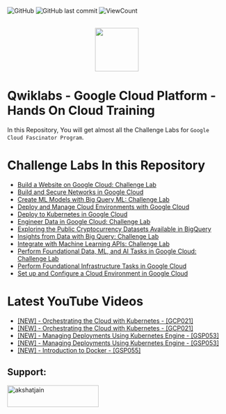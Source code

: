 ![GitHub](https://img.shields.io/github/license/akshat-jjain/Google-Cloud-Traning?style=flat)
![GitHub last commit](https://img.shields.io/github/last-commit/akshat-jjain/Google-Cloud-Traning?style=flat)
![ViewCount](https://views.whatilearened.today/views/github/akshat-jjain/Google-Cloud-Traning.svg?cache=remove)

<p align="center"> <br>
<a href="https://www.cloudskillsboost.google/public_profiles/dac1a33c-3942-4b6e-add6-ceef92a862cd">
   <img width=100 src="https://user-images.githubusercontent.com/56213740/123308121-e914a680-d540-11eb-82c4-491fb83cda68.jpeg"> 
</a>
</p>

# Qwiklabs - Google Cloud Platform - Hands On Cloud Training

In this Repository, You will get almost all the Challenge Labs for `Google Cloud Fascinator Program`.
# Challenge Labs In this Repository
* [Build a Website on Google Cloud: Challenge Lab](https://github.com/akshat-jjain/Google-Cloud-Traning/tree/main/Build%20a%20Website%20on%20Google%20Cloud%20Challenge%20Lab)
* [Build and Secure Networks in Google Cloud](https://github.com/akshat-jjain/Google-Cloud-Traning/tree/main/Build%20and%20Secure%20Networks%20in%20Google%20Cloud:%20Challenge%20Lab)
* [Create ML Models with Big Query ML: Challenge Lab](https://github.com/akshat-jjain/Google-Cloud-Traning/tree/main/Create%20ML%20Models%20with%20BigQuery%20ML:%20Challenge%20Lab)
* [Deploy and Manage Cloud Environments with Google Cloud](https://github.com/akshat-jjain/Google-Cloud-Traning/tree/main/Deploy%20and%20Manage%20Cloud%20Environments%20with%20Google%20Cloud:%20Challenge%20Lab)
* [Deploy to Kubernetes in Google Cloud](https://github.com/akshat-jjain/Google-Cloud-Traning/tree/main/Deploy%20to%20Kubernetes%20in%20Google%20Cloud:%20Challenge%20Lab)
* [Engineer Data in Google Cloud: Challenge Lab](https://github.com/akshat-jjain/Google-Cloud-Traning/tree/main/Engineer%20Data%20in%20Google%20Cloud:%20Challenge%20Lab)
* [Exploring the Public Cryptocurrency Datasets Available in BigQuery](https://github.com/akshat-jjain/Google-Cloud-Traning/tree/main/Applied%20Data:%20Blockchain/Exploring%20the%20Public%20Cryptocurrency%20Datasets%20Available%20in%20BigQuery)
* [Insights from Data with Big Query: Challenge Lab](https://github.com/akshat-jjain/Google-Cloud-Traning/tree/main/Insights%20from%20Data%20with%20BigQuery:%20Challenge%20Lab)
* [Integrate with Machine Learning APIs: Challenge Lab](https://github.com/akshat-jjain/Google-Cloud-Traning/tree/main/Integrate%20with%20Machine%20Learning%20APIs)
* [Perform Foundational Data, ML, and AI Tasks in Google Cloud: Challenge Lab](https://github.com/akshat-jjain/Google-Cloud-Traning/tree/main/Perform%20Foundational%20Data%2C%20ML%2C%20and%20AI%20Tasks%20in%20Google%20Cloud:%20Challenge%20Lab)
* [Perform Foundational Infrastructure Tasks in Google Cloud](https://github.com/akshat-jjain/Google-Cloud-Traning/tree/main/Perform%20Foundational%20Infrastructure%20Tasks%20in%20Google%20Cloud:%20Challenge%20Lab)
* [Set up and Configure a Cloud Environment in Google Cloud](https://github.com/akshat-jjain/Google-Cloud-Traning/tree/main/Set%20up%20and%20Configure%20a%20Cloud%20Environment%20in%20Google%20Cloud:%20Challenge%20Lab%20%7C%20logbook)

# Latest YouTube Videos
<!-- YOUTUBE:START -->
- [[NEW] - Orchestrating the Cloud with Kubernetes - [GCP021]](https://www.youtube.com/watch?v=TK_59K3Euwg)
- [[NEW] - Orchestrating the Cloud with Kubernetes - [GCP021]](https://www.youtube.com/watch?v=TK_59K3Euwg)
- [[NEW] - Managing Deployments Using Kubernetes Engine - [GSP053]](https://www.youtube.com/watch?v=knq_uo5rY5M)
- [[NEW] - Managing Deployments Using Kubernetes Engine - [GSP053]](https://www.youtube.com/watch?v=knq_uo5rY5M)
- [[NEW] - Introduction to Docker - [GSP055]](https://www.youtube.com/watch?v=2RhucWgpwKo)
<!-- YOUTUBE:END -->
## Support:
<p><a href="https://www.buymeacoffee.com/akshatjain"> <img align="left" src="https://cdn.buymeacoffee.com/buttons/v2/default-yellow.png" height="50" width="210" alt="akshatjain" /></a></p><br><br>
